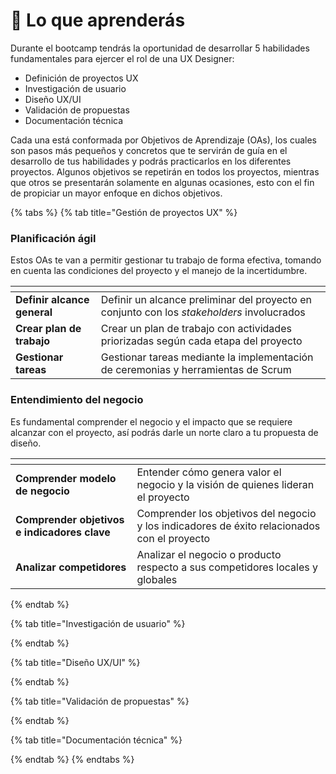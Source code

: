 # 🎯 Lo que aprenderás

Durante el bootcamp tendrás la oportunidad de desarrollar 5 habilidades fundamentales para ejercer el rol de una UX Designer:

* Definición de proyectos UX
* Investigación de usuario
* Diseño UX/UI
* Validación de propuestas
* Documentación técnica

Cada una está conformada por Objetivos de Aprendizaje (OAs), los cuales son pasos más pequeños y concretos que te servirán de guía en el desarrollo de tus habilidades y podrás practicarlos en los diferentes proyectos. Algunos objetivos se repetirán en todos los proyectos, mientras que otros se presentarán solamente en algunas ocasiones, esto con el fin de propiciar un mayor enfoque en dichos objetivos.

{% tabs %}
{% tab title="Gestión de proyectos UX" %}
### Planificación ágil

Estos OAs te van a permitir gestionar tu trabajo de forma efectiva, tomando en cuenta las condiciones del proyecto y el manejo de la incertidumbre.

<table data-view="cards"><thead><tr><th></th><th></th></tr></thead><tbody><tr><td><strong>Definir alcance general</strong></td><td>Definir un alcance preliminar del proyecto en conjunto con los <em>stakeholders</em> involucrados</td></tr><tr><td><strong>Crear plan de trabajo</strong></td><td>Crear un plan de trabajo con actividades priorizadas según cada etapa del proyecto</td></tr><tr><td><strong>Gestionar tareas</strong></td><td>Gestionar tareas mediante la implementación de ceremonias y herramientas de Scrum</td></tr></tbody></table>

### Entendimiento del negocio

Es fundamental comprender el negocio y el impacto que se requiere alcanzar con el proyecto, así podrás darle un norte claro a tu propuesta de diseño.

<table data-view="cards"><thead><tr><th></th><th></th></tr></thead><tbody><tr><td><strong>Comprender modelo de negocio</strong></td><td>Entender cómo genera valor el negocio y la visión de quienes lideran el proyecto</td></tr><tr><td><strong>Comprender objetivos e indicadores clave</strong></td><td>Comprender los objetivos del negocio y los indicadores de éxito relacionados con el proyecto</td></tr><tr><td><strong>Analizar competidores</strong></td><td>Analizar el negocio o producto respecto a sus competidores locales y globales</td></tr></tbody></table>
{% endtab %}

{% tab title="Investigación de usuario" %}

{% endtab %}

{% tab title="Diseño UX/UI" %}

{% endtab %}

{% tab title="Validación de propuestas" %}

{% endtab %}

{% tab title="Documentación técnica" %}

{% endtab %}
{% endtabs %}

